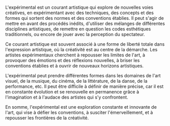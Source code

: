 L'expérimental est un courant artistique qui explore de nouvelles voies créatives, en expérimentant avec des techniques, des concepts et des formes qui sortent des normes et des conventions établies. Il peut s'agir de mettre en avant des procédés inédits, d'utiliser des mélanges de différentes disciplines artistiques, de remettre en question les codes esthétiques traditionnels, ou encore de jouer avec la perception du spectateur. 

Ce courant artistique est souvent associé à une forme de liberté totale dans l'expression artistique, où la créativité est au centre de la démarche. Les artistes expérimentaux cherchent à repousser les limites de l'art, à provoquer des émotions et des réflexions nouvelles, à briser les conventions établies et à ouvrir de nouveaux horizons artistiques. 

L'expérimental peut prendre différentes formes dans les domaines de l'art visuel, de la musique, du cinéma, de la littérature, de la danse, de la performance, etc. Il peut être difficile à définir de manière précise, car il est en constante évolution et se renouvelle en permanence grâce à l'imagination et à l'audace des artistes qui s'y confrontent. 

En somme, l'expérimental est une exploration constante et innovante de l'art, qui vise à défier les conventions, à susciter l'émerveillement, et à repousser les frontières de la créativité.